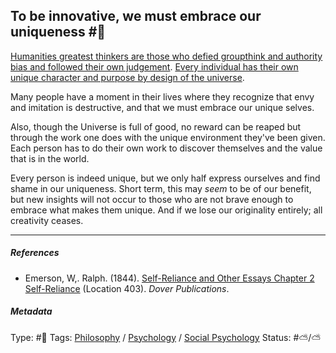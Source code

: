 ## To be innovative, we must embrace our uniqueness #🧠

[Humanities greatest thinkers are those who defied groupthink and authority bias and followed their own judgement](Humanities%20greatest%20thinkers%20are%20those%20who%20defied%20groupthink%20and%20authority%20bias%20and%20followed%20their%20own%20judgement.md). [Every individual has their own unique character and purpose by design of the universe](Every%20individual%20has%20their%20own%20unique%20character%20and%20purpose%20by%20design%20of%20the%20universe.md). 

Many people have a moment in their lives where they recognize that envy and imitation is destructive, and that we must embrace our unique selves. 

Also, though the Universe is full of good, no reward can be reaped but through the work one does with the unique environment they've been given. Each person has to do their own work to discover themselves and the value that is in the world.

Every person is indeed unique, but we only half express ourselves and find shame in our uniqueness. Short term, this may *seem* to be of our benefit, but new insights will not occur to those who are not brave enough to embrace what makes them unique. And if we lose our originality entirely; all creativity ceases.

---

##### References

* Emerson, W,. Ralph. (1844). [Self-Reliance and Other Essays Chapter 2 Self-Reliance](Self-Reliance%20and%20Other%20Essays%20Chapter%202%20Self-Reliance.md) (Location 403). *Dover Publications*.

##### Metadata

Type: #🔴 
Tags: [Philosophy](Philosophy.md) / [Psychology](Psychology.md) / [Social Psychology](Social%20Psychology.md)
Status: #⛅️/⛅️ 
